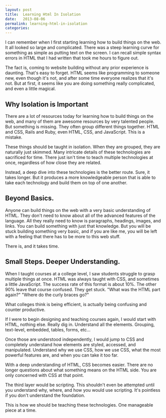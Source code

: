 ```yaml
---
layout: post
title:  Learning Html In Isolation
date:   2013-08-06
permalink: learning-html-in-isolation
categories:
---
```


I can remember when I first starting learning how to build things on the web. It all looked so large and complicated. There was a steep learning curve for something as simple as putting text on the screen. I can recall simple syntax errors in HTML that I had written that took me hours to figure out.

The fact is, coming to website building without any prior experience is daunting. That's easy to forget. HTML seems like programming to someone new, even though it's not, and after some time everyone realizes that it's not. But at first, it seems like you are doing something really complicated, and even a little magical.

## Why Isolation is Important

There are a lot of resources today for learning how to build things on the web, and many of them are awesome resources by very talented people. But something is missing. They often group different things together. HTML and CSS, Rails and Ruby, even HTML, CSS, and JavaScript. This is a mistake.

These things should be taught in isolation. When they are grouped, they are naturally just skimmed. Many intricate details of these technologies are sacrificed for time. There just isn't time to teach multiple technologies at once, regardless of how close they are related.

Instead, a deep dive into these technologies is the better route. Sure, it takes longer. But it produces a more knowledgeable person that is able to take each technology and build them on top of one another.

## Beyond Basics.

Anyone can build things on the web with a very basic understanding of HTML. They don't need to know about all of the advanced features of the language. All they really need to know is paragraphs, headings, images, and links. You can build something with just that knowledge. But you will be stuck building something very basic, and if you are like me, you will be left with a feeling that there has to be more to this web stuff.

There is, and it takes time.

## Small Steps. Deeper Understanding.

When I taught courses at a college level, I saw students struggle to grasp multiple things at once. HTML was always taught with CSS, and sometimes a little JavaScript. The success rate of this format is about 10%. The other 90% leave that course confused. They get stuck. "What was the HTML part again?" "Where do the curly braces go?"

What colleges think is being efficient, is actually being confusing and counter productive.

If I were to begin designing and teaching courses again, I would start with HTML, nothing else. Really dig in. Understand all the elements. Grouping, text-level, embedded, tables, forms, etc...

Once those are understood independently, I would jump to CSS and completely understand how elements are styled, accessed, and manipulated. Understand why we use CSS, how we use CSS, what the most powerful features are, and when you can take it too far.

With a deep understanding of HTML, CSS becomes easier. There are no longer questions about what something means on the HTML side. You are only concerned with CSS at that point.

The third layer would be scripting. This shouldn't even be attempted until you understand why, where, and how you would use scripting. It's pointless if you don't understand the foundation.

This is how we should be teaching these technologies. One manageable piece at a time.

